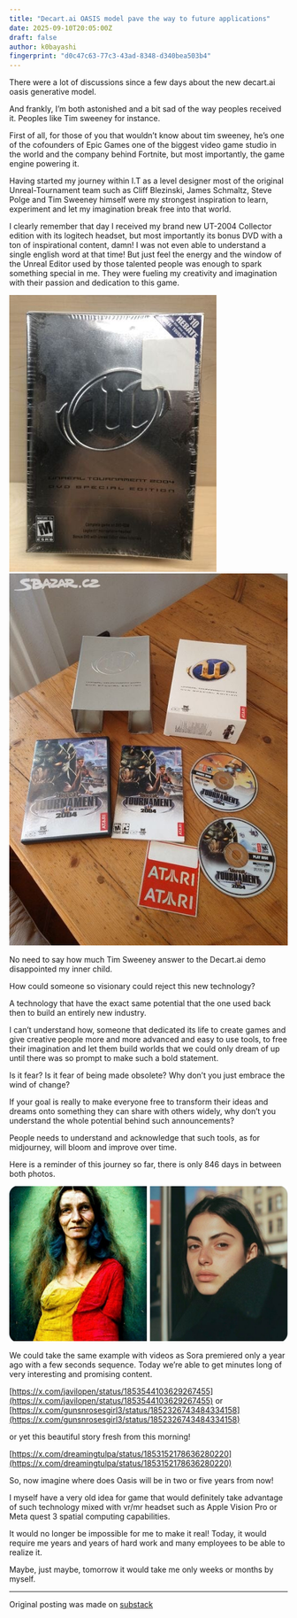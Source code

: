 ```yaml
---
title: "Decart.ai OASIS model pave the way to future applications"
date: 2025-09-10T20:05:00Z
draft: false
author: k0bayashi
fingerprint: "d0c47c63-77c3-43ad-8348-d340bea503b4"
---
```

There were a lot of discussions since a few days about the new decart.ai oasis generative model.

And frankly, I’m both astonished and a bit sad of the way peoples received it. Peoples like Tim sweeney for instance.

First of all, for those of you that wouldn’t know about tim sweeney, he’s one of the cofounders of Epic Games one of the biggest video game studio in the world and the company behind Fortnite, but most importantly, the game engine powering it.

Having started my journey within I.T as a level designer most of the original Unreal-Tournament team such as Cliff Blezinski, James Schmaltz, Steve Polge and Tim Sweeney himself were my strongest inspiration to learn, experiment and let my imagination break free into that world.

I clearly remember that day I received my brand new UT-2004 Collector edition with its logitech headset, but most importantly its bonus DVD with a ton of inspirational content, damn! I was not even able to understand a single english word at that time! But just feel the energy and the window of the Unreal Editor used by those talented people was enough to spark something special in me. They were fueling my creativity and imagination with their passion and dedication to this game.

![UT2004_Collector_box](imgs/ut_box.jpg)
![UT2004_Collector_box_bundle](imgs/ut2004_bundle_box.jpg)

No need to say how much Tim Sweeney answer to the Decart.ai demo disappointed my inner child.

How could someone so visionary could reject this new technology?

A technology that have the exact same potential that the one used back then to build an entirely new industry.

I can’t understand how, someone that dedicated its life to create games and give creative people more and more advanced and easy to use tools, to free their imagination and let them build worlds that we could only dream of up until there was so prompt to make such a bold statement.

Is it fear? Is it fear of being made obsolete? Why don’t you just embrace the wind of change?

If your goal is really to make everyone free to transform their ideas and dreams onto something they can share with others widely, why don’t you understand the whole potential behind such announcements?

People needs to understand and acknowledge that such tools, as for midjourney, will bloom and improve over time.

Here is a reminder of this journey so far, there is only 846 days in between both photos.

![midjourney_evolution](imgs/midjourney_evolution.jpg)

We could take the same example with videos as Sora premiered only a year ago with a few seconds sequence. Today we’re able to get minutes long of very interesting and promising content.

[https://x.com/javilopen/status/1853544103629267455](https://x.com/javilopen/status/1853544103629267455)
or
[https://x.com/gunsnrosesgirl3/status/1852326743484334158](https://x.com/gunsnrosesgirl3/status/1852326743484334158)

or yet this beautiful story fresh from this morning!

[https://x.com/dreamingtulpa/status/1853152178636280220](https://x.com/dreamingtulpa/status/1853152178636280220)

So, now imagine where does Oasis will be in two or five years from now!

I myself have a very old idea for game that would definitely take advantage of such technology mixed with vr/mr headset such as Apple Vision Pro or Meta quest 3 spatial computing capabilities.

It would no longer be impossible for me to make it real! Today, it would require me years and years of hard work and many employees to be able to realize it.

Maybe, just maybe, tomorrow it would take me only weeks or months by myself.

***
Original posting was made on [substack](https://substack.com/@k0bayashi/p-151246075)
